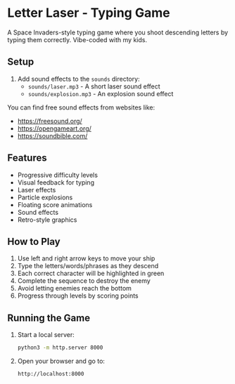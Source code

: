 # Letter Laser - Typing Game

A Space Invaders-style typing game where you shoot descending letters by typing them correctly. Vibe-coded with my kids.

## Setup

1. Add sound effects to the `sounds` directory:
   - `sounds/laser.mp3` - A short laser sound effect
   - `sounds/explosion.mp3` - An explosion sound effect

You can find free sound effects from websites like:
- https://freesound.org/
- https://opengameart.org/
- https://soundbible.com/

## Features

- Progressive difficulty levels
- Visual feedback for typing
- Laser effects
- Particle explosions
- Floating score animations
- Sound effects
- Retro-style graphics

## How to Play

1. Use left and right arrow keys to move your ship
2. Type the letters/words/phrases as they descend
3. Each correct character will be highlighted in green
4. Complete the sequence to destroy the enemy
5. Avoid letting enemies reach the bottom
6. Progress through levels by scoring points

## Running the Game

1. Start a local server:
   ```bash
   python3 -m http.server 8000
   ```
2. Open your browser and go to:
   ```
   http://localhost:8000
   ``` 

